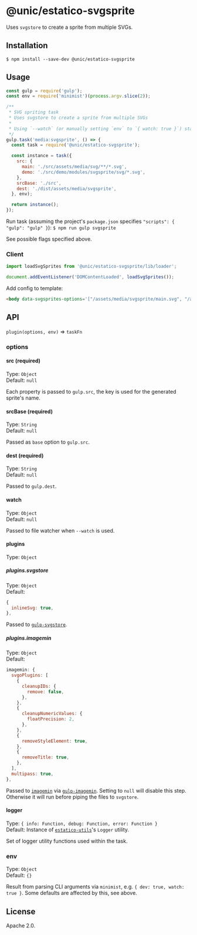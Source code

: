 # @unic/estatico-svgsprite

Uses `svgstore` to create a sprite from multiple SVGs.

## Installation

```
$ npm install --save-dev @unic/estatico-svgsprite
```

## Usage

```js
const gulp = require('gulp');
const env = require('minimist')(process.argv.slice(2));

/**
 * SVG spriting task
 * Uses svgstore to create a sprite from multiple SVGs
 *
 * Using `--watch` (or manually setting `env` to `{ watch: true }`) starts file watcher
 */
gulp.task('media:svgsprite', () => {
  const task = require('@unic/estatico-svgsprite');

  const instance = task({
    src: {
      main: './src/assets/media/svg/**/*.svg',
      demo: './src/demo/modules/svgsprite/svg/*.svg',
    },
    srcBase: './src',
    dest: './dist/assets/media/svgsprite',
  }, env);

  return instance();
});
```

Run task (assuming the project's `package.json` specifies `"scripts": { "gulp": "gulp" }`):
`$ npm run gulp svgsprite`

See possible flags specified above.

### Client

```js
import loadSvgSprites from '@unic/estatico-svgsprite/lib/loader';

document.addEventListener('DOMContentLoaded', loadSvgSprites());
```

Add config to template:
```html
<body data-svgsprites-options='["/assets/media/svgsprite/main.svg", "/assets/media/svgsprite/demo.svg"]'>
```

## API

`plugin(options, env)` => `taskFn`

### options

#### src (required)

Type: `Object`<br>
Default: `null`

Each property is passed to `gulp.src`, the key is used for the generated sprite's name.

#### srcBase (required)

Type: `String`<br>
Default: `null`

Passed as `base` option to `gulp.src`.

#### dest (required)

Type: `String`<br>
Default: `null`

Passed to `gulp.dest`.

#### watch

Type: `Object`<br>
Default: `null`

Passed to file watcher when `--watch` is used.

#### plugins

Type: `Object`

##### plugins.svgstore

Type: `Object`<br>
Default:
```js
{
  inlineSvg: true,
},
```

Passed to [`gulp-svgstore`](https://www.npmjs.com/package/gulp-svgstore).

##### plugins.imagemin

Type: `Object`<br>
Default:
```js
imagemin: {
  svgoPlugins: [
    {
      cleanupIDs: {
        remove: false,
      },
    },
    {
      cleanupNumericValues: {
        floatPrecision: 2,
      },
    },
    {
      removeStyleElement: true,
    },
    {
      removeTitle: true,
    },
  ],
  multipass: true,
},
```

Passed to [`imagemin`](https://www.npmjs.com/package/imagemin) via [`gulp-imagemin`](https://www.npmjs.com/package/gulp-imagemin). Setting to `null` will disable this step. Otherwise it will run before piping the files to `svgstore`.

#### logger

Type: `{ info: Function, debug: Function, error: Function }`<br>
Default: Instance of [`estatico-utils`](../estatico-utils)'s `Logger` utility.

Set of logger utility functions used within the task.

### env

Type: `Object`<br>
Default: `{}`

Result from parsing CLI arguments via `minimist`, e.g. `{ dev: true, watch: true }`. Some defaults are affected by this, see above.

## License

Apache 2.0.
